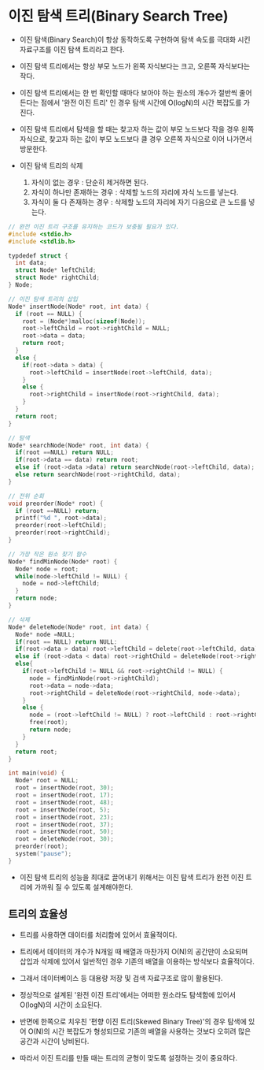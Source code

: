 # 이진 탐색 트리(Binary Search Tree)

* 이진 탐색(Binary Search)이 항상 동작하도록 구현하여 탐색 속도를 극대화 시킨 자료구조를 이진 탐색 트리라고 한다.
* 이진 탐색 트리에서는 항상 부모 노드가 왼쪽 자식보다는 크고, 오른쪽 자식보다는 작다.
* 이진 탐색 트리에서는 한 번 확인할 때마다 보아야 하는 원소의 개수가 절반씩 줄어든다는 점에서 '완전 이진 트리' 인 경우 탐색 시간에 O(logN)의 시간 복잡도를 가진다.
* 이진 탐색 트리에서 탐색을 할 때는 찾고자 하는 값이 부모 노드보다 작을 경우 왼쪽 자식으로, 찾고자 하는 값이 부모 노드보다 클 경우 오른쪽 자식으로 이어 나가면서 방문한다.



* 이진 탐색 트리의 삭제 
  1. 자식이 없는 경우 : 단순히 제거하면 된다.
  2. 자식이 하나만 존재하는 경우 : 삭제할 노드의 자리에 자식 노드를 넣는다.
  3. 자식이 둘 다 존재하는 경우 : 삭제할 노드의 자리에 자기 다음으로 큰 노드를 넣는다.



```c
// 완전 이진 트리 구조를 유지하는 코드가 보충될 필요가 있다.
#include <stdio.h>
#include <stdlib.h>

typdedef struct {
  int data;
  struct Node* leftChild;
  struct Node* rightChild;
} Node;

// 이진 탐색 트리의 삽입
Node* insertNode(Node* root, int data) {
  if (root == NULL) {
    root = (Node*)malloc(sizeof(Node));
    root->leftChild = root->rightChild = NULL;
    root->data = data;
    return root;
  }
  else {
    if(root->data > data) {
      root->leftChild = insertNode(root->leftChild, data);
    }
    else {
      root->rightChild = insertNode(root->rightChild, data);
    }
  }
  return root;
}

// 탐색
Node* searchNode(Node* root, int data) {
  if(root ==NULL) return NULL;
  if(root->data == data) return root;
  else if (root->data >data) return searchNode(root->leftChild, data);
  else return searchNode(root->rightChild, data);
}

// 전위 순회
void preorder(Node* root) {
  if (root ==NULL) return;
  printf("%d ", root->data);
  preorder(root->leftChild);
  preorder(root->rightChild);
}

// 가장 작은 원소 찾기 함수
Node* findMinNode(Node* root) {
  Node* node = root;
  while(node->leftChild != NULL) {
    node = nod->leftChild;
  }
  return node;
}

// 삭제
Node* deleteNode(Node* root, int data) {
  Node* node =NULL;
  if(root == NULL) return NULL:
  if(root->data > data) root->leftChild = delete(root->leftChild, data);
  else if (root->data < data) root->rightChild = deleteNode(root->rightChild, data);
  else{
    if(root->leftChild != NULL && root->rightChild != NULL) {
      node = findMinNode(root->rightChild);
      root->data = node->data;
      root->rightChild = deleteNode(root->rightChild, node->data);
    }
    else {
      node = (root->leftChild != NULL) ? root->leftChild : root->rightChild;
      free(root);
      return node;
    }
  }
  return root;
}

int main(void) {
  Node* root = NULL;
  root = insertNode(root, 30);
  root = insertNode(root, 17);
  root = insertNode(root, 48);
  root = insertNode(root, 5);
  root = insertNode(root, 23);
  root = insertNode(root, 37);
  root = insertNode(root, 50);
  root = deleteNode(root, 30);
  preorder(root);
  system("pause");
}
```

* 이진 탐색 트리의 성능을 최대로 끌어내기 위해서는 이진 탐색 트리가 완전 이진 트리에 가까워 질 수 있도록 설계해야한다.



## 트리의 효율성

* 트리를 사용하면 데이터를 처리함에 있어서 효율적이다.
* 트리에서 데이터의 개수가 N개일 때 배열과 마찬가지 O(N)의 공간만이 소요되며 삽입과 삭제에 있어서 일반적인 경우 기존의 배열을 이용하는 방식보다 효율적이다.
* 그래서 데이터베이스 등 대용량 저장 및 검색 자료구조로 많이 활용된다.

* 정상적으로 설계된 '완전 이진 트리'에서는 어떠한 원소라도 탐색함에 있어서 O(logN)의 시간이 소요된다.
* 반면에 한쪽으로 치우친 '편향 이진 트리(Skewed Binary Tree)'의 경우 탐색에 있어 O(N)의 시간 복잡도가 형성되므로 기존의 배열을 사용하는 것보다 오히려 많은 공간과 시간이 낭비된다.

* 따라서 이진 트리를 만들 때는 트리의 균형이 맞도록 설정하는 것이 중요하다.